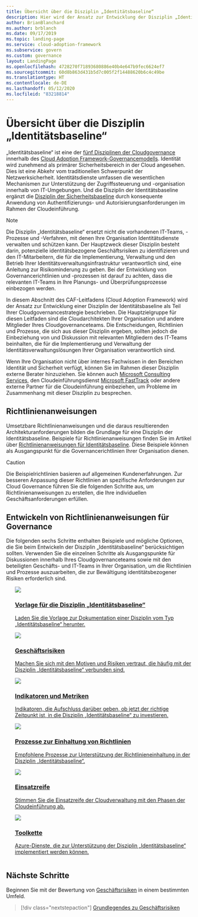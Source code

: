 ```yaml
---
title: Übersicht über die Disziplin „Identitätsbaseline“
description: Hier wird der Ansatz zur Entwicklung der Disziplin „Identitätsbaseline“ als Teil einer Cloudgovernancestrategie beschrieben.
author: BrianBlanchard
ms.author: brblanch
ms.date: 09/17/2019
ms.topic: landing-page
ms.service: cloud-adoption-framework
ms.subservice: govern
ms.custom: governance
layout: LandingPage
ms.openlocfilehash: 4728270f71893680886e40b4e647b9fec6624ef7
ms.sourcegitcommit: 60d8b863d431b5d7c005f2f14488620b6c4c49be
ms.translationtype: HT
ms.contentlocale: de-DE
ms.lasthandoff: 05/12/2020
ms.locfileid: "83218814"
---
```

# <a name="identity-baseline-discipline-overview"></a>Übersicht über die Disziplin „Identitätsbaseline“

„Identitätsbaseline“ ist eine der [fünf Disziplinen der Cloudgovernance](../governance-disciplines.md) innerhalb des [Cloud Adoption Framework-Governancemodells](../index.md). Identität wird zunehmend als primärer Sicherheitsbereich in der Cloud angesehen. Dies ist eine Abkehr vom traditionellen Schwerpunkt der Netzwerksicherheit. Identitätsdienste umfassen die wesentlichen Mechanismen zur Unterstützung der Zugriffssteuerung und -organisation innerhalb von IT-Umgebungen. Und die Disziplin der Identitätsbaseline ergänzt die [Disziplin der Sicherheitsbaseline](../security-baseline/index.md) durch konsequente Anwendung von Authentifizierungs- und Autorisierungsanforderungen im Rahmen der Cloudeinführung.

> [!NOTE]
> Die Disziplin „Identitätsbaseline“ ersetzt nicht die vorhandenen IT-Teams, -Prozesse und -Verfahren, mit denen Ihre Organisation Identitätsdienste verwalten und schützen kann. Der Hauptzweck dieser Disziplin besteht darin, potenzielle identitätsbezogene Geschäftsrisiken zu identifizieren und den IT-Mitarbeitern, die für die Implementierung, Verwaltung und den Betrieb Ihrer Identitätsverwaltungsinfrastruktur verantwortlich sind, eine Anleitung zur Risikominderung zu geben. Bei der Entwicklung von Governancerichtlinien und -prozessen ist darauf zu achten, dass die relevanten IT-Teams in Ihre Planungs- und Überprüfungsprozesse einbezogen werden.

In diesem Abschnitt des CAF-Leitfadens (Cloud Adoption Framework) wird der Ansatz zur Entwicklung einer Disziplin der Identitätsbaseline als Teil Ihrer Cloudgovernancestrategie beschrieben. Die Hauptzielgruppe für diesen Leitfaden sind die Cloudarchitekten Ihrer Organisation und andere Mitglieder Ihres Cloudgovernanceteams. Die Entscheidungen, Richtlinien und Prozesse, die sich aus dieser Disziplin ergeben, sollten jedoch die Einbeziehung von und Diskussion mit relevanten Mitgliedern des IT-Teams beinhalten, die für die Implementierung und Verwaltung der Identitätsverwaltungslösungen Ihrer Organisation verantwortlich sind.

Wenn Ihre Organisation nicht über internes Fachwissen in den Bereichen Identität und Sicherheit verfügt, können Sie im Rahmen dieser Disziplin externe Berater hinzuziehen. Sie können auch [Microsoft Consulting Services](https://www.microsoft.com/industry/services/consulting), den Cloudeinführungsdienst [Microsoft FastTrack](https://azure.microsoft.com/programs/azure-fasttrack) oder andere externe Partner für die Cloudeinführung einbeziehen, um Probleme im Zusammenhang mit dieser Disziplin zu besprechen.

## <a name="policy-statements"></a>Richtlinienanweisungen

Umsetzbare Richtlinienanweisungen und die daraus resultierenden Architekturanforderungen bilden die Grundlage für eine Disziplin der Identitätsbaseline. Beispiele für Richtlinienanweisungen finden Sie im Artikel über [Richtlinienanweisungen für Identitätsbaseline](./policy-statements.md). Diese Beispiele können als Ausgangspunkt für die Governancerichtlinien Ihrer Organisation dienen.

> [!CAUTION]
> Die Beispielrichtlinien basieren auf allgemeinen Kundenerfahrungen. Zur besseren Anpassung dieser Richtlinien an spezifische Anforderungen zur Cloud Governance führen Sie die folgenden Schritte aus, um Richtlinienanweisungen zu erstellen, die Ihre individuellen Geschäftsanforderungen erfüllen.

## <a name="develop-governance-policy-statements"></a>Entwickeln von Richtlinienanweisungen für Governance

Die folgenden sechs Schritte enthalten Beispiele und mögliche Optionen, die Sie beim Entwickeln der Disziplin „Identitätsbaseline“ berücksichtigen sollten. Verwenden Sie die einzelnen Schritte als Ausgangspunkte für Diskussionen innerhalb Ihres Cloudgovernanceteams sowie mit den beteiligten Geschäfts- und IT-Teams in Ihrer Organisation, um die Richtlinien und Prozesse auszuarbeiten, die zur Bewältigung identitätsbezogener Risiken erforderlich sind.

<!-- markdownlint-disable MD033 -->

<ul class="panelContent cardsE">
    <li style="display: flex; flex-direction: column;">
        <a href="./template.md">
            <div class="cardSize">
                <div class="cardPadding" >
                    <div class="card" >
                        <div class="cardImageOuter">
                            <div class="cardImage">
                                <img src="../../_images/govern/process-template.png" class="x-hidden-focus"/>
                            </div>
                        </div>
                        <div class="cardText" style="padding-left:0px;">
                            <h3>Vorlage für die Disziplin „Identitätsbaseline“</h3>
                            <p class="x-hidden-focus">Laden Sie die Vorlage zur Dokumentation einer Disziplin vom Typ „Identitätsbaseline“ herunter.</p>
                        </div>
                    </div>
                </div>
            </div>
        </a>
    </li>
    <li style="display: flex; flex-direction: column;">
        <a href="./business-risks.md">
            <div class="cardSize">
                <div class="cardPadding" >
                    <div class="card" >
                        <div class="cardImageOuter">
                            <div class="cardImage">
                                <img src="../../_images/govern/process-risks.png" class="x-hidden-focus"/>
                            </div>
                        </div>
                        <div class="cardText" style="padding-left:0px;">
                            <h3>Geschäftsrisiken</h3>
                            <p class="x-hidden-focus">Machen Sie sich mit den Motiven und Risiken vertraut, die häufig mit der Disziplin „Identitätsbaseline“ verbunden sind.</p>
                        </div>
                    </div>
                </div>
            </div>
        </a>
    </li>
    <li style="display: flex; flex-direction: column;">
        <a href="./metrics-tolerance.md">
            <div class="cardSize">
                <div class="cardPadding" >
                    <div class="card" >
                        <div class="cardImageOuter">
                            <div class="cardImage">
                                <img src="../../_images/govern/process-metrics.png" class="x-hidden-focus"/>
                            </div>
                        </div>
                        <div class="cardText" style="padding-left:0px;">
                            <h3>Indikatoren und Metriken</h3>
                            <p class="x-hidden-focus">Indikatoren, die Aufschluss darüber geben, ob jetzt der richtige Zeitpunkt ist, in die Disziplin „Identitätsbaseline“ zu investieren.</p>
                        </div>
                    </div>
                </div>
            </div>
        </a>
    </li>
    <li style="display: flex; flex-direction: column;">
        <a href="./compliance-processes.md">
            <div class="cardSize">
                <div class="cardPadding" >
                    <div class="card" >
                        <div class="cardImageOuter">
                            <div class="cardImage">
                                <img src="../../_images/govern/process-enforce.png" class="x-hidden-focus"/>
                            </div>
                        </div>
                        <div class="cardText" style="padding-left:0px;">
                            <h3>Prozesse zur Einhaltung von Richtlinien</h3>
                            <p class="x-hidden-focus">Empfohlene Prozesse zur Unterstützung der Richtlinieneinhaltung in der Disziplin „Identitätsbaseline“.</p>
                        </div>
                    </div>
                </div>
            </div>
        </a>
    </li>
    <li style="display: flex; flex-direction: column;">
        <a href="./discipline-improvement.md">
            <div class="cardSize">
                <div class="cardPadding" >
                    <div class="card" >
                        <div class="cardImageOuter">
                            <div class="cardImage">
                                <img src="../../_images/govern/process-maturity.png" class="x-hidden-focus"/>
                            </div>
                        </div>
                        <div class="cardText" style="padding-left:0px;">
                            <h3>Einsatzreife</h3>
                            <p class="x-hidden-focus">Stimmen Sie die Einsatzreife der Cloudverwaltung mit den Phasen der Cloudeinführung ab.</p>
                        </div>
                    </div>
                </div>
            </div>
        </a>
    </li>
    <li style="display: flex; flex-direction: column;">
        <a href="./toolchain.md">
            <div class="cardSize">
                <div class="cardPadding" >
                    <div class="card" >
                        <div class="cardImageOuter">
                            <div class="cardImage">
                                <img src="../../_images/govern/process-toolchain.png" class="x-hidden-focus"/>
                            </div>
                        </div>
                        <div class="cardText" style="padding-left:0px;">
                            <h3>Toolkette</h3>
                            <p class="x-hidden-focus">Azure-Dienste, die zur Unterstützung der Disziplin „Identitätsbaseline“ implementiert werden können.</p>
                        </div>
                    </div>
                </div>
            </div>
        </a>
    </li>
</ul>

<!-- markdownlint-enable MD033 -->

## <a name="next-steps"></a>Nächste Schritte

Beginnen Sie mit der Bewertung von [Geschäftsrisiken](./business-risks.md) in einem bestimmten Umfeld.

> [!div class="nextstepaction"]
> [Grundlegendes zu Geschäftsrisiken](./business-risks.md)
